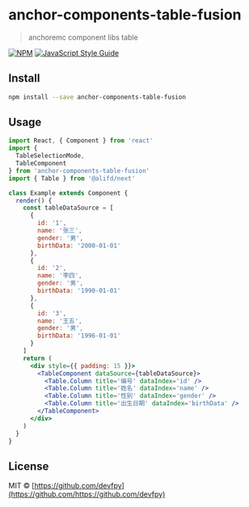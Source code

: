 <!--
 * @Author: devfpy
 * @Date: 2021-08-17 18:05:33
 * @LastEditTime: 2021-08-17 18:35:55
 * @LastEditors: devfpy
 * @Description:
-->

# anchor-components-table-fusion

> anchoremc component libs table

[![NPM](https://img.shields.io/npm/v/anchor-components-table-fusion.svg)](https://www.npmjs.com/package/anchor-components-table-fusion) [![JavaScript Style Guide](https://img.shields.io/badge/code_style-standard-brightgreen.svg)](https://standardjs.com)

## Install

```bash
npm install --save anchor-components-table-fusion
```

## Usage

```jsx
import React, { Component } from 'react'
import {
  TableSelectionMode,
  TableComponent
} from 'anchor-components-table-fusion'
import { Table } from '@alifd/next'

class Example extends Component {
  render() {
    const tableDataSource = [
      {
        id: '1',
        name: '张三',
        gender: '男',
        birthData: '2000-01-01'
      },
      {
        id: '2',
        name: '李四',
        gender: '男',
        birthData: '1990-01-01'
      },
      {
        id: '3',
        name: '王五',
        gender: '男',
        birthData: '1996-01-01'
      }
    ]
    return (
      <div style={{ padding: 15 }}>
        <TableComponent dataSource={tableDataSource}>
          <Table.Column title='编号' dataIndex='id' />
          <Table.Column title='姓名' dataIndex='name' />
          <Table.Column title='性别' dataIndex='gender' />
          <Table.Column title='出生日期' dataIndex='birthData' />
        </TableComponent>
      </div>
    )
  }
}
```

## License

MIT © [https://github.com/devfpy](https://github.com/https://github.com/devfpy)
